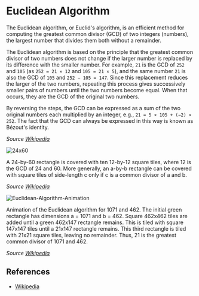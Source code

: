 # Euclidean Algorithm

The Euclidean algorithm, or Euclid's algorithm, is an efficient method for
computing the greatest common divisor (GCD) of two integers (numbers), the
largest number that divides them both without a remainder.

The Euclidean algorithm is based on the principle that the greatest common
divisor of two numbers does not change if the larger number is replaced by its
difference with the smaller number. For example, `21` is the GCD of `252` and
`105` (as `252 = 21 × 12` and `105 = 21 × 5`), and the same number `21` is also
the GCD of `105` and `252 − 105 = 147`. Since this replacement reduces the
larger of the two numbers, repeating this process gives successively smaller
pairs of numbers until the two numbers become equal. When that occurs, they are
the GCD of the original two numbers.

By reversing the steps, the GCD can be expressed as a sum of the two original
numbers each multiplied by an integer, e.g., `21 = 5 × 105 + (−2) × 252`. The
fact that the GCD can always be expressed in this way is known as Bézout's
identity.

_Source [Wikipedia](https://en.wikipedia.org/wiki/Euclidean_algorithm)_

![24x60](https://upload.wikimedia.org/wikipedia/commons/7/74/24x60.svg)

A 24-by-60 rectangle is covered with ten 12-by-12 square tiles, where 12 is the
GCD of 24 and 60. More generally, an a-by-b rectangle can be covered with square
tiles of side-length c only if c is a common divisor of a and b.

_Source
[Wikipedia](https://upload.wikimedia.org/wikipedia/commons/7/74/24x60.svg)_

![Euclidean-Algorithm-Animation](https://upload.wikimedia.org/wikipedia/commons/1/1c/Euclidean_algorithm_1071_462.gif)

Animation of the Euclidean algorithm for 1071 and 462. The initial green
rectangle has dimensions a = 1071 and b = 462. Square 462x462 tiles are added
until a green 462x147 rectangle remains. This is tiled with square 147x147 tiles
until a 21x147 rectangle remains. This third rectangle is tiled with 21x21
square tiles, leaving no remainder. Thus, 21 is the greatest common divisor of
1071 and 462.

_Source
[Wikipedia](https://upload.wikimedia.org/wikipedia/commons/1/1c/Euclidean_algorithm_1071_462.gif)_

## References

- [Wikipedia](https://en.wikipedia.org/wiki/Euclidean_algorithm)
